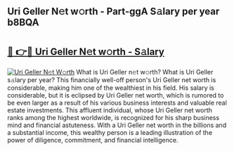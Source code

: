 ## Uri Geller N𝚎t w𝚘rth - Part-ggA S𝚊lary per year b8BQA

# <h2><a href="http://gc3htl.nevu.top/?p=Uri+Geller">🔗 👉🔴 Uri Geller N𝚎t w𝚘rth - S𝚊lary</a></h2>

[![Uri Geller N𝚎t W𝚘rth](https://i.imgur.com/Oavwk0R.jpeg)](http://gc3htl.nevu.top/?p=Uri+Geller)
What is Uri Geller n𝚎t w𝚘rth? What is Uri Geller s𝚊lary per year?
This financially well-off person's Uri Geller net worth is considerable, making him one of the wealthiest in his field. His salary is considerable, but it is eclipsed by Uri Geller net worth, which is rumored to be even larger as a result of his various business interests and valuable real estate investments. This affluent individual, whose Uri Geller net worth ranks among the highest worldwide, is recognized for his sharp business mind and financial astuteness. With a Uri Geller net worth in the billions and a substantial income, this wealthy person is a leading illustration of the power of diligence, commitment, and financial intelligence.
